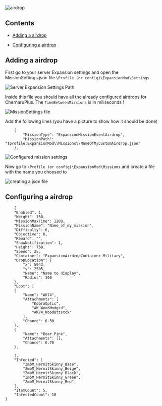 ![airdrop](https://i.imgur.com/TZpLHYq.png)

## Contents


- [Adding a airdrop](#adding-a-airdrop)

- [Configuring a airdrop](#configuring-a-airdrop)



## Adding a airdrop

First go to your server Expansion settings and open the MissionSettings.json file `\Profile (or config)\ExpansionMod\Settings`

![Server Expansion Settings Path](https://i.imgur.com/FXjTRN8.png)

Inside this file you should have all the already configured airdrops for ChernaruPlus. The `TimeBetweenMissions` is in miliseconds !

![MissionSettings file](https://i.imgur.com/r8xjgjp.png)

Add the following lines (you have a picture to show how it should be done)

        {
            "MissionType": "ExpansionMissionEventAirdrop",
            "MissionPath": "$profile:ExpansionMod\\Missions\\NameOfMyCustomAirdrop.json"
        },

![Configured mission settings](https://i.imgur.com/TOaQuVC.png)

Now go to `\Profile (or config)\ExpansionMod\Missions` and create a file with the name you choosed to

![creating a json file](https://i.imgur.com/MLJNdqM.png)

## Configuring a airdrop

        {
        "Enabled": 1,
        "Weight": 150,
        "MissionMaxTime": 1200,
        "MissionName": "Name_of_my_mission",
        "Difficulty": 0,
        "Objective": 0,
        "Reward": "",
        "ShowNotification": 1,
        "Height": 750,
        "Speed": 25,
        "Container": "ExpansionAirdropContainer_Military",
        "DropLocation": {
            "x": 5043,
            "y": 2505,
            "Name": "Name to display",
            "Radius": 100
        },
        "Loot": [
        {
            "Name": "AK74",
            "Attachments": [
                "KobraOptic",
                "AK_WoodHndgrd",
                "AK74_WoodBttstck"
            ],
            "Chance": 0.30
        },
        {
            "Name": "Bear_Pink",
            "Attachments": [],
            "Chance": 0.70
        },

        ],
        "Infected": [
            "ZmbM_HermitSkinny_Base",
            "ZmbM_HermitSkinny_Beige",
            "ZmbM_HermitSkinny_Black",
            "ZmbM_HermitSkinny_Green",
            "ZmbM_HermitSkinny_Red",
        ],
        "ItemCount": 5,
        "InfectedCount": 10
    }